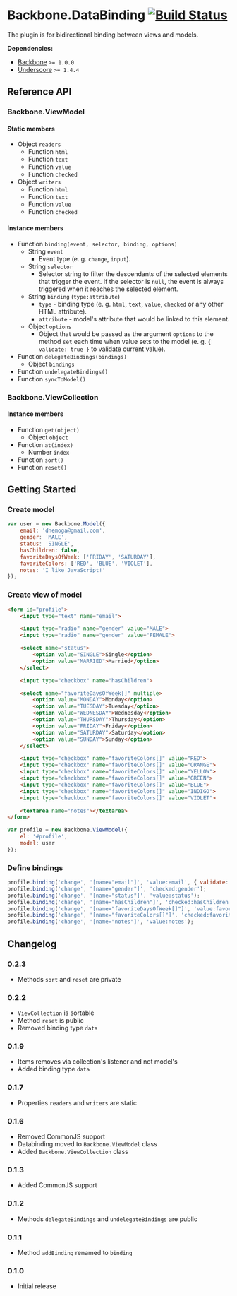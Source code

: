 [lnk]: https://travis-ci.org/DreamTheater/Backbone.DataBinding
[img]: https://secure.travis-ci.org/DreamTheater/Backbone.DataBinding.png

# Backbone.DataBinding [![Build Status][img]][lnk]
The plugin is for bidirectional binding between views and models.

**Dependencies:**

  - [Backbone](https://github.com/documentcloud/backbone) `>= 1.0.0`
  - [Underscore](https://github.com/documentcloud/underscore) `>= 1.4.4`

## Reference API
### Backbone.ViewModel
#### Static members
  - Object `readers`
    - Function `html`
    - Function `text`
    - Function `value`
    - Function `checked`
  - Object `writers`
    - Function `html`
    - Function `text`
    - Function `value`
    - Function `checked`

#### Instance members
  - Function `binding(event, selector, binding, options)`
    - String `event`
      - Event type (e. g. `change`, `input`).
    - String `selector`
      - Selector string to filter the descendants of the selected elements that trigger the event. If the selector is `null`, the event is always triggered when it reaches the selected element.
    - String `binding` (`type:attribute`)
      - `type` - binding type (e. g. `html`, `text`, `value`, `checked` or any other HTML attribute).
      - `attribute` - model's attribute that would be linked to this element.
    - Object `options`
      - Object that would be passed as the argument `options` to the method `set` each time when value sets to the model (e. g. `{ validate: true }` to validate current value).
  - Function `delegateBindings(bindings)`
    - Object `bindings`
  - Function `undelegateBindings()`
  - Function `syncToModel()`

### Backbone.ViewCollection
#### Instance members
  - Function `get(object)`
    - Object `object`
  - Function `at(index)`
    - Number `index`
  - Function `sort()`
  - Function `reset()`

## Getting Started
### Create model
```js
var user = new Backbone.Model({
    email: 'dnemoga@gmail.com',
    gender: 'MALE',
    status: 'SINGLE',
    hasChildren: false,
    favoriteDaysOfWeek: ['FRIDAY', 'SATURDAY'],
    favoriteColors: ['RED', 'BLUE', 'VIOLET'],
    notes: 'I like JavaScript!'
});
```

### Create view of model
```html
<form id="profile">
    <input type="text" name="email">

    <input type="radio" name="gender" value="MALE">
    <input type="radio" name="gender" value="FEMALE">

    <select name="status">
        <option value="SINGLE">Single</option>
        <option value="MARRIED">Married</option>
    </select>

    <input type="checkbox" name="hasChildren">

    <select name="favoriteDaysOfWeek[]" multiple>
        <option value="MONDAY">Monday</option>
        <option value="TUESDAY">Tuesday</option>
        <option value="WEDNESDAY">Wednesday</option>
        <option value="THURSDAY">Thursday</option>
        <option value="FRIDAY">Friday</option>
        <option value="SATURDAY">Saturday</option>
        <option value="SUNDAY">Sunday</option>
    </select>

    <input type="checkbox" name="favoriteColors[]" value="RED">
    <input type="checkbox" name="favoriteColors[]" value="ORANGE">
    <input type="checkbox" name="favoriteColors[]" value="YELLOW">
    <input type="checkbox" name="favoriteColors[]" value="GREEN">
    <input type="checkbox" name="favoriteColors[]" value="BLUE">
    <input type="checkbox" name="favoriteColors[]" value="INDIGO">
    <input type="checkbox" name="favoriteColors[]" value="VIOLET">

    <textarea name="notes"></textarea>
</form>
```

```js
var profile = new Backbone.ViewModel({
    el: '#profile',
    model: user
});
```

### Define bindings
```js
profile.binding('change', '[name="email"]', 'value:email', { validate: true });
profile.binding('change', '[name="gender"]', 'checked:gender');
profile.binding('change', '[name="status"]', 'value:status');
profile.binding('change', '[name="hasChildren"]', 'checked:hasChildren');
profile.binding('change', '[name="favoriteDaysOfWeek[]"]', 'value:favoriteDaysOfWeek');
profile.binding('change', '[name="favoriteColors[]"]', 'checked:favoriteColors');
profile.binding('change', '[name="notes"]', 'value:notes');
```

## Changelog
### 0.2.3
  - Methods `sort` and `reset` are private

### 0.2.2
  - `ViewCollection` is sortable
  - Method `reset` is public
  - Removed binding type `data`

### 0.1.9
  - Items removes via collection's listener and not model's
  - Added binding type `data`

### 0.1.7
  - Properties `readers` and `writers` are static

### 0.1.6
  - Removed CommonJS support
  - Databinding moved to `Backbone.ViewModel` class
  - Added `Backbone.ViewCollection` class

### 0.1.3
  - Added CommonJS support

### 0.1.2
  - Methods `delegateBindings` and `undelegateBindings` are public

### 0.1.1
  - Method `addBinding` renamed to `binding`

### 0.1.0
  - Initial release
